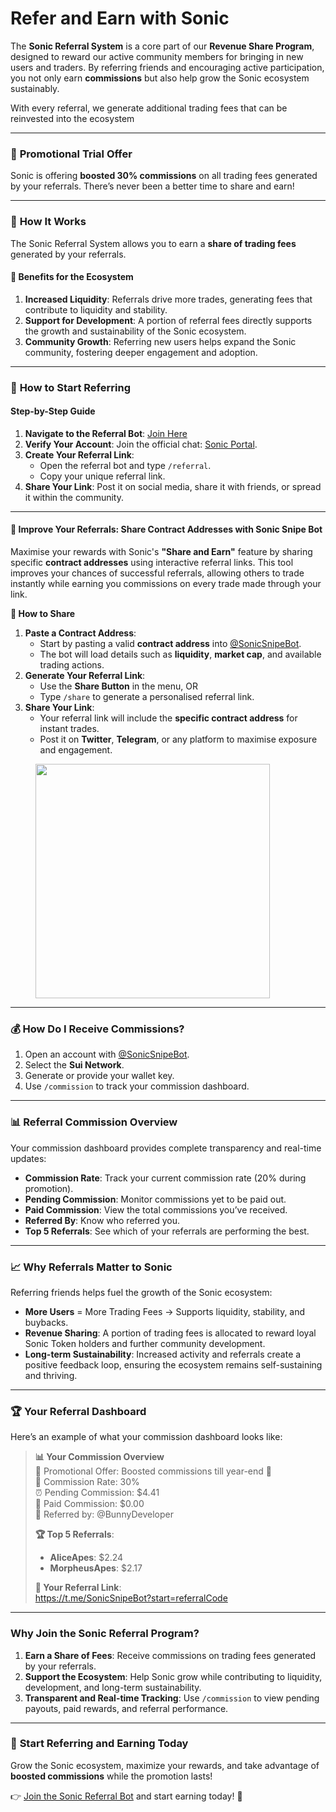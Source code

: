 # Refer and Earn with Sonic

The **Sonic Referral System** is a core part of our **Revenue Share Program**, designed to reward our active community members for bringing in new users and traders. By referring friends and encouraging active participation, you not only earn **commissions** but also help grow the Sonic ecosystem sustainably.

With every referral, we generate additional trading fees that can be reinvested into the ecosystem

***

### 🚀 **Promotional** Trial **Offer**

Sonic is offering **boosted 30% commissions** on all trading fees generated by your referrals. There’s never been a better time to share and earn!

***

### 🎯 **How It Works**

The Sonic Referral System allows you to earn a **share of trading fees** generated by your referrals.&#x20;

#### 🔑 **Benefits for the Ecosystem**

1. **Increased Liquidity**: Referrals drive more trades, generating fees that contribute to liquidity and stability.
2. **Support for Development**: A portion of referral fees directly supports the growth and sustainability of the Sonic ecosystem.
3. **Community Growth**: Referring new users helps expand the Sonic community, fostering deeper engagement and adoption.

***

### 🤝 **How to Start Referring**

#### **Step-by-Step Guide**

1. **Navigate to the Referral Bot**: [Join Here](https://t.me/sonicReferralBot)
2. **Verify Your Account**: Join the official chat: [Sonic Portal](https://t.me/SonicSnipePortal).
3. **Create Your Referral Link**:
   * Open the referral bot and type `/referral`.
   * Copy your unique referral link.
4. **Share Your Link**: Post it on social media, share it with friends, or spread it within the community.

***

#### 🔗 **Improve Your Referrals: Share Contract Addresses with Sonic Snipe Bot**

Maximise your rewards with Sonic's **"Share and Earn"** feature by sharing specific **contract addresses** using interactive referral links. This tool improves your chances of successful referrals, allowing others to trade instantly while earning you commissions on every trade made through your link.

**📌 How to Share**

1. **Paste a Contract Address**:
   * Start by pasting a valid **contract address** into [@SonicSnipeBot](https://t.me/SonicSnipeBot).
   * The bot will load details such as **liquidity**, **market cap**, and available trading actions.
2. **Generate Your Referral Link**:
   * Use the **Share Button** in the menu, OR
   * Type `/share` to generate a personalised referral link.
3. **Share Your Link**:
   * Your referral link will include the **specific contract address** for instant trades.
   * Post it on **Twitter**, **Telegram**, or any platform to maximise exposure and engagement.

<figure><img src="../.gitbook/assets/Screenshot 2024-12-17 at 4.03.58 pm.png" alt="" width="375"><figcaption></figcaption></figure>

***

### **💰 How Do I Receive Commissions?**

1. Open an account with [@SonicSnipeBot](https://t.me/SonicSnipeBot).
2. Select the **Sui Network**.
3. Generate or provide your wallet key.
4. Use `/commission` to track your commission dashboard.

***

### 📊 **Referral Commission Overview**

Your commission dashboard provides complete transparency and real-time updates:

* **Commission Rate**: Track your current commission rate (20% during promotion).
* **Pending Commission**: Monitor commissions yet to be paid out.
* **Paid Commission**: View the total commissions you’ve received.
* **Referred By**: Know who referred you.
* **Top 5 Referrals**: See which of your referrals are performing the best.

***

### 📈 **Why Referrals Matter to Sonic**

Referring friends helps fuel the growth of the Sonic ecosystem:

* **More Users** = More Trading Fees → Supports liquidity, stability, and buybacks.
* **Revenue Sharing**: A portion of trading fees is allocated to reward loyal Sonic Token holders and further community development.
* **Long-term Sustainability**: Increased activity and referrals create a positive feedback loop, ensuring the ecosystem remains self-sustaining and thriving.

***

### 🏆 **Your Referral Dashboard**

Here’s an example of what your commission dashboard looks like:

> **📊 Your Commission Overview**\
> 🚀 Promotional Offer: Boosted commissions till year-end 🎉\
> 💸 Commission Rate: 30%\
> ⏰ Pending Commission: $4.41\
> 🤝 Paid Commission: $0.00\
> 🔑 Referred by: @BunnyDeveloper
>
> **🏆 Top 5 Referrals**:
>
> * **AliceApes**: $2.24
> * **MorpheusApes**: $2.17
>
> **🔗 Your Referral Link**:\
> https://t.me/SonicSnipeBot?start=referralCode

***

### **Why Join the Sonic Referral Program?**

1. **Earn a Share of Fees**: Receive commissions on trading fees generated by your referrals.
2. **Support the Ecosystem**: Help Sonic grow while contributing to liquidity, development, and long-term sustainability.
3. **Transparent and Real-time Tracking**: Use `/commission` to view pending payouts, paid rewards, and referral performance.

***

### 🔗 **Start Referring and Earning Today**

Grow the Sonic ecosystem, maximize your rewards, and take advantage of **boosted commissions** while the promotion lasts!

👉 [Join the Sonic Referral Bot](https://t.me/sonicReferralBot) and start earning today! 🚀
